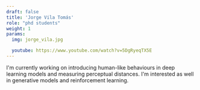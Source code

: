 ```yaml
---
draft: false
title: 'Jorge Vila Tomás'
role: "phd students"
weight: 1
params:
  img: jorge_vila.jpg

  youtube: https://www.youtube.com/watch?v=5DgRyeqTX5E
---
```


I'm currently working on introducing human-like behaviours in deep learning models and measuring perceptual distances. I'm interested as well in generative models and reinforcement learning.
